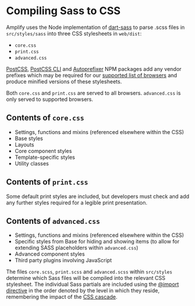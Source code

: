 # Compiling Sass to CSS

Amplify uses the Node implementation of [dart-sass](https://sass-lang.com/dart-sass) to parse .scss files in `src/styles/sass` into three CSS stylesheets in `web/dist`:

* `core.css`
* `print.css`
* `advanced.css`

[PostCSS](https://github.com/postcss/postcss), [PostCSS CLI](https://github.com/postcss/postcss-cli) and [Autoprefixer](https://github.com/postcss/autoprefixer) NPM packages add any vendor prefixes which may be required for our [supported list of browsers](browser-support.md) and produce minified versions of these stylesheets.

Both `core.css` and `print.css` are served to all browsers. `advanced.css` is only served to supported browsers. 

## Contents of `core.css`

* Settings, functions and mixins (referenced elsewhere within the CSS)
* Base styles
* Layouts
* Core component styles
* Template-specific styles
* Utility classes

## Contents of `print.css`

Some default print styles are included, but developers must check and add any further styles required for a legible print presentation.

## Contents of `advanced.css`

* Settings, functions and mixins (referenced elsewhere within the CSS)
* Specific styles from Base for hiding and showing items (to allow for extending SASS placeholders within `advanced.css`)
* Advanced component styles
* Third party plugins involving JavaScript

The files `core.scss`, `print.scss` and `advanced.scss` within `src/styles` determine which Sass files will be compiled into the relevant CSS stylesheet. The individual Sass partials are included using the [@import directive](https://sass-lang.com/documentation/at-rules/import#partials) in the order denoted by the level in which they reside, remembering the impact of the [CSS cascade](https://wattenberger.com/blog/css-cascade).